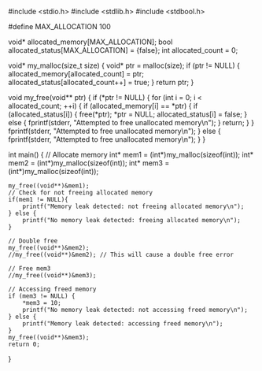 #include <stdio.h>
#include <stdlib.h>
#include <stdbool.h>

#define MAX_ALLOCATION 100

void* allocated_memory[MAX_ALLOCATION];
bool allocated_status[MAX_ALLOCATION] = {false};
int allocated_count = 0;

void* my_malloc(size_t size) {
    void* ptr = malloc(size);
    if (ptr != NULL) {
        allocated_memory[allocated_count] = ptr;
        allocated_status[allocated_count++] = true;
    }
    return ptr;
}

void my_free(void** ptr) {
    if (*ptr != NULL) {
        for (int i = 0; i < allocated_count; ++i) {
            if (allocated_memory[i] == *ptr) {
                if (allocated_status[i]) {
                    free(*ptr);
                    *ptr = NULL;
                    allocated_status[i] = false;
                } else {
                    fprintf(stderr, "Attempted to free unallocated memory\n");
                }
                return;
            }
        }
        fprintf(stderr, "Attempted to free unallocated memory\n");
    } else {
        fprintf(stderr, "Attempted to free unallocated memory\n");
    }
}

int main() {
    // Allocate memory
    int* mem1 = (int*)my_malloc(sizeof(int));
    int* mem2 = (int*)my_malloc(sizeof(int));
    int* mem3 = (int*)my_malloc(sizeof(int));
    
    my_free((void**)&mem1);
    // Check for not freeing allocated memory
    if(mem1 != NULL){
        printf("Memory leak detected: not freeing allocated memory\n");
    } else {
        printf("No memory leak detected: freeing allocated memory\n");
    }

    // Double free
    my_free((void**)&mem2);
    //my_free((void**)&mem2); // This will cause a double free error

    // Free mem3
    //my_free((void**)&mem3);

    // Accessing freed memory
    if (mem3 != NULL) {
        *mem3 = 10;
        printf("No memory leak detected: not accessing freed memory\n");
    } else {
        printf("Memory leak detected: accessing freed memory\n");
    }
    my_free((void**)&mem3);
    return 0;
}
